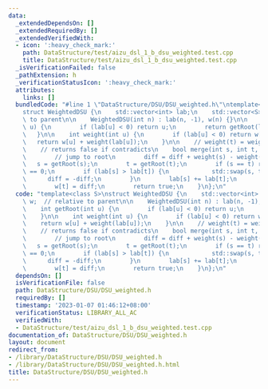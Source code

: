 ```yaml
---
data:
  _extendedDependsOn: []
  _extendedRequiredBy: []
  _extendedVerifiedWith:
  - icon: ':heavy_check_mark:'
    path: DataStructure/test/aizu_dsl_1_b_dsu_weighted.test.cpp
    title: DataStructure/test/aizu_dsl_1_b_dsu_weighted.test.cpp
  _isVerificationFailed: false
  _pathExtension: h
  _verificationStatusIcon: ':heavy_check_mark:'
  attributes:
    links: []
  bundledCode: "#line 1 \"DataStructure/DSU/DSU_weighted.h\"\ntemplate<class S>\n\
    struct WeightedDSU {\n    std::vector<int> lab;\n    std::vector<S> w;  // relative\
    \ to parent\n\n    WeightedDSU(int n) : lab(n, -1), w(n) {}\n\n    int getRoot(int\
    \ u) {\n        if (lab[u] < 0) return u;\n        return getRoot(lab[u]);\n \
    \   }\n\n    int weight(int u) {\n        if (lab[u] < 0) return w[u];\n     \
    \   return w[u] + weight(lab[u]);\n    }\n\n    // weight(t) = weight(s) + diff\n\
    \    // returns false if contradicts\n    bool merge(int s, int t, S diff) {\n\
    \        // jump to root\n        diff = diff + weight(s) - weight(t);\n     \
    \   s = getRoot(s);\n        t = getRoot(t);\n        if (s == t) return diff\
    \ == 0;\n        if (lab[s] > lab[t]) {\n            std::swap(s, t);\n      \
    \      diff = -diff;\n        }\n        lab[s] += lab[t];\n        lab[t] = s;\n\
    \        w[t] = diff;\n        return true;\n    }\n};\n"
  code: "template<class S>\nstruct WeightedDSU {\n    std::vector<int> lab;\n    std::vector<S>\
    \ w;  // relative to parent\n\n    WeightedDSU(int n) : lab(n, -1), w(n) {}\n\n\
    \    int getRoot(int u) {\n        if (lab[u] < 0) return u;\n        return getRoot(lab[u]);\n\
    \    }\n\n    int weight(int u) {\n        if (lab[u] < 0) return w[u];\n    \
    \    return w[u] + weight(lab[u]);\n    }\n\n    // weight(t) = weight(s) + diff\n\
    \    // returns false if contradicts\n    bool merge(int s, int t, S diff) {\n\
    \        // jump to root\n        diff = diff + weight(s) - weight(t);\n     \
    \   s = getRoot(s);\n        t = getRoot(t);\n        if (s == t) return diff\
    \ == 0;\n        if (lab[s] > lab[t]) {\n            std::swap(s, t);\n      \
    \      diff = -diff;\n        }\n        lab[s] += lab[t];\n        lab[t] = s;\n\
    \        w[t] = diff;\n        return true;\n    }\n};\n"
  dependsOn: []
  isVerificationFile: false
  path: DataStructure/DSU/DSU_weighted.h
  requiredBy: []
  timestamp: '2023-01-07 01:46:12+08:00'
  verificationStatus: LIBRARY_ALL_AC
  verifiedWith:
  - DataStructure/test/aizu_dsl_1_b_dsu_weighted.test.cpp
documentation_of: DataStructure/DSU/DSU_weighted.h
layout: document
redirect_from:
- /library/DataStructure/DSU/DSU_weighted.h
- /library/DataStructure/DSU/DSU_weighted.h.html
title: DataStructure/DSU/DSU_weighted.h
---
```

